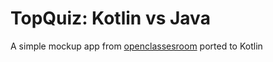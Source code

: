 # TopQuiz: Kotlin vs Java

A simple mockup app from [openclassesroom](https://openclassrooms.com/fr/courses/4517166-developpez-votre-premiere-application-android) ported to Kotlin
